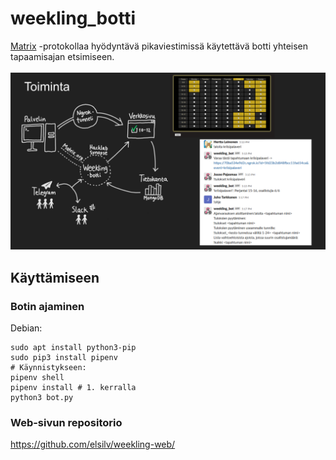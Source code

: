 # weekling_botti
[Matrix](https://matrix.org/) -protokollaa hyödyntävä pikaviestimissä käytettävä botti yhteisen tapaamisajan etsimiseen.
<br/><br/>
![Toimintakuvaus](./working.svg)

## Käyttämiseen

### Botin ajaminen
Debian:
```
sudo apt install python3-pip
sudo pip3 install pipenv
# Käynnistykseen:
pipenv shell
pipenv install # 1. kerralla
python3 bot.py
```

### Web-sivun repositorio
https://github.com/elsilv/weekling-web/

